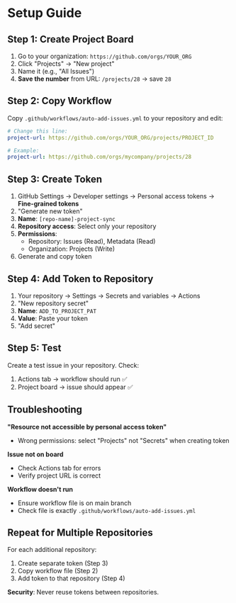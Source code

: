 # Setup Guide

## Step 1: Create Project Board

1. Go to your organization: `https://github.com/orgs/YOUR_ORG`
2. Click "Projects" → "New project"
3. Name it (e.g., "All Issues")
4. **Save the number** from URL: `/projects/28` → save `28`

## Step 2: Copy Workflow

Copy `.github/workflows/auto-add-issues.yml` to your repository and edit:

```yaml
# Change this line:
project-url: https://github.com/orgs/YOUR_ORG/projects/PROJECT_ID

# Example:
project-url: https://github.com/orgs/mycompany/projects/28
```

## Step 3: Create Token

1. GitHub Settings → Developer settings → Personal access tokens → **Fine-grained tokens**
2. "Generate new token"
3. **Name**: `[repo-name]-project-sync`
4. **Repository access**: Select only your repository
5. **Permissions**:
   - Repository: Issues (Read), Metadata (Read)
   - Organization: Projects (Write)
6. Generate and copy token

## Step 4: Add Token to Repository

1. Your repository → Settings → Secrets and variables → Actions
2. "New repository secret"
3. **Name**: `ADD_TO_PROJECT_PAT`
4. **Value**: Paste your token
5. "Add secret"

## Step 5: Test

Create a test issue in your repository. Check:
1. Actions tab → workflow should run ✅
2. Project board → issue should appear ✅

## Troubleshooting

**"Resource not accessible by personal access token"**
- Wrong permissions: select "Projects" not "Secrets" when creating token

**Issue not on board**
- Check Actions tab for errors
- Verify project URL is correct

**Workflow doesn't run**
- Ensure workflow file is on main branch
- Check file is exactly `.github/workflows/auto-add-issues.yml`

## Repeat for Multiple Repositories

For each additional repository:
1. Create separate token (Step 3)
2. Copy workflow file (Step 2)
3. Add token to that repository (Step 4)

**Security**: Never reuse tokens between repositories.